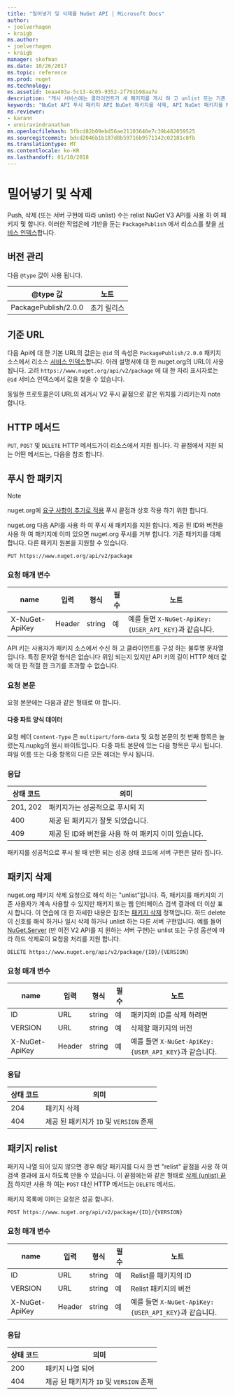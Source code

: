 ```yaml
---
title: "밀어넣기 및 삭제를 NuGet API | Microsoft Docs"
author:
- joelverhagen
- kraigb
ms.author:
- joelverhagen
- kraigb
manager: skofman
ms.date: 10/26/2017
ms.topic: reference
ms.prod: nuget
ms.technology: 
ms.assetid: 1eaa403a-5c13-4c05-9352-2f791b98aa7e
description: "게시 서비스에는 클라이언트가 새 패키지를 게시 하 고 unlist 또는 기존 패키지를 삭제할 수 있습니다."
keywords: "NuGet API 푸시 패키지 API NuGet 패키지를 삭제, API NuGet 패키지를 NuGet API 업로드 패키지가 unlist, API NuGet 패키지를 만듭니다."
ms.reviewer:
- karann
- unniravindranathan
ms.openlocfilehash: 5fbcd82b09ebd56ae21103640e7c39b482059525
ms.sourcegitcommit: bdcd2046b1b187d8b59716b9571142c02181c8fb
ms.translationtype: MT
ms.contentlocale: ko-KR
ms.lasthandoff: 01/10/2018
---
```

# <a name="push-and-delete"></a>밀어넣기 및 삭제

Push, 삭제 (또는 서버 구현에 따라 unlist) 수는 relist NuGet V3 API를 사용 하 여 패키지 및 합니다. 이러한 작업은에 기반을 둔는 `PackagePublish` 에서 리소스를 찾을 [서비스 인덱스](service-index.md)합니다.

## <a name="versioning"></a>버전 관리

다음 `@type` 값이 사용 됩니다.

@type 값          | 노트
-------------------- | -----
PackagePublish/2.0.0 | 초기 릴리스

## <a name="base-url"></a>기준 URL

다음 Api에 대 한 기본 URL의 값은는 `@id` 의 속성은 `PackagePublish/2.0.0` 패키지 소스에서 리소스 [서비스 인덱스](service-index.md)합니다. 아래 설명서에 대 한 nuget.org의 URL이 사용 됩니다. 고려 `https://www.nuget.org/api/v2/package` 에 대 한 자리 표시자로는 `@id` 서비스 인덱스에서 값을 찾을 수 있습니다.

동일한 프로토콜은이 URL의 레거시 V2 푸시 끝점으로 같은 위치를 가리키는지 note 합니다.

## <a name="http-methods"></a>HTTP 메서드

`PUT`, `POST` 및 `DELETE` HTTP 메서드가이 리소스에서 지원 됩니다. 각 끝점에서 지원 되는 어떤 메서드는, 다음을 참조 합니다.

## <a name="push-a-package"></a>푸시 한 패키지

> [!Note]
> nuget.org에 [요구 사항이 추가로 적용](NuGet-Protocols.md) 푸시 끝점과 상호 작용 하기 위한 합니다.

nuget.org 다음 API를 사용 하 여 푸시 새 패키지를 지원 합니다. 제공 된 ID와 버전을 사용 하 여 패키지에 이미 있으면 nuget.org 푸시를 거부 합니다. 기존 패키지를 대체 합니다. 다른 패키지 원본을 지원할 수 있습니다.

```
PUT https://www.nuget.org/api/v2/package
```

### <a name="request-parameters"></a>요청 매개 변수

name           | 입력     | 형식   | 필수 | 노트
-------------- | ------ | ------ | -------- | -----
X-NuGet-ApiKey | Header | string | 예      | 예를 들면 `X-NuGet-ApiKey: {USER_API_KEY}`과 같습니다.

API 키는 사용자가 패키지 소스에서 수신 하 고 클라이언트를 구성 하는 불투명 문자열입니다. 특정 문자열 형식은 없습니다 위임 되는지 있지만 API 키의 길이 HTTP 헤더 값에 대 한 적절 한 크기를 초과할 수 없습니다.

### <a name="request-body"></a>요청 본문

요청 본문에는 다음과 같은 형태로 야 합니다.

#### <a name="multipart-form-data"></a>다중 파트 양식 데이터

요청 헤더 `Content-Type` 은 `multipart/form-data` 및 요청 본문의 첫 번째 항목은 눌렀는지.nupkg의 원시 바이트입니다. 다중 파트 본문에 있는 다음 항목은 무시 됩니다. 파일 이름 또는 다중 항목의 다른 모든 헤더는 무시 됩니다.

### <a name="response"></a>응답

상태 코드 | 의미
----------- | -------
201, 202    | 패키지가는 성공적으로 푸시되 지
400         | 제공 된 패키지가 잘못 되었습니다.
409         | 제공 된 ID와 버전을 사용 하 여 패키지 이미 있습니다.

패키지를 성공적으로 푸시 될 때 반환 되는 성공 상태 코드에 서버 구현은 달라 집니다.

## <a name="delete-a-package"></a>패키지 삭제

nuget.org 패키지 삭제 요청으로 해석 하는 "unlist"입니다. 즉, 패키지를 패키지의 기존 사용자가 계속 사용할 수 있지만 패키지 또는 웹 인터페이스 검색 결과에 더 이상 표시 합니다. 이 연습에 대 한 자세한 내용은 참조는 [패키지 삭제](../policies/deleting-packages.md) 정책입니다. 하드 delete이 신호를 해석 하거나 일시 삭제 하거나 unlist 하는 다른 서버 구현입니다. 예를 들어 [NuGet.Server](https://www.nuget.org/packages/NuGet.Server) (만 이전 V2 API를 지 원하는 서버 구현)는 unlist 또는 구성 옵션에 따라 하드 삭제로이 요청을 처리를 지원 합니다.

```
DELETE https://www.nuget.org/api/v2/package/{ID}/{VERSION}
```

### <a name="request-parameters"></a>요청 매개 변수

name           | 입력     | 형식   | 필수 | 노트
-------------- | ------ | ------ | -------- | -----
ID             | URL    | string | 예      | 패키지의 ID를 삭제 하려면
VERSION        | URL    | string | 예      | 삭제할 패키지의 버전
X-NuGet-ApiKey | Header | string | 예      | 예를 들면 `X-NuGet-ApiKey: {USER_API_KEY}`과 같습니다.

### <a name="response"></a>응답

상태 코드 | 의미
----------- | -------
204         | 패키지 삭제
404         | 제공 된 패키지가 `ID` 및 `VERSION` 존재

## <a name="relist-a-package"></a>패키지 relist

패키지 나열 되어 있지 않으면 경우 해당 패키지를 다시 한 번 "relist" 끝점을 사용 하 여 검색 결과에 표시 하도록 만들 수 있습니다. 이 끝점에는와 같은 형태로 [삭제 (unlist) 끝점](#delete-a-package) 하지만 사용 하 여는 `POST` 대신 HTTP 메서드는 `DELETE` 메서드.

패키지 목록에 이미는 요청은 성공 합니다.

```
POST https://www.nuget.org/api/v2/package/{ID}/{VERSION}
```

### <a name="request-parameters"></a>요청 매개 변수

name           | 입력     | 형식   | 필수 | 노트
-------------- | ------ | ------ | -------- | -----
ID             | URL    | string | 예      | Relist를 패키지의 ID
VERSION        | URL    | string | 예      | Relist 패키지의 버전
X-NuGet-ApiKey | Header | string | 예      | 예를 들면 `X-NuGet-ApiKey: {USER_API_KEY}`과 같습니다.

### <a name="response"></a>응답

상태 코드 | 의미
----------- | -------
200         | 패키지 나열 되어
404         | 제공 된 패키지가 `ID` 및 `VERSION` 존재
